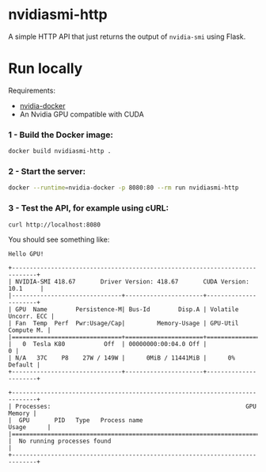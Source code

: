 # nvidiasmi-http

A simple HTTP API that just returns the output of `nvidia-smi` using Flask.

# Run locally

Requirements:

- [nvidia-docker](#)
- An Nvidia GPU compatible with CUDA

### 1 - Build the Docker image:

```bash
docker build nvidiasmi-http .
```

### 2 - Start the server:

```bash
docker --runtime=nvidia-docker -p 8080:80 --rm run nvidiasmi-http
```

### 3 - Test the API, for example using cURL:

```bash
curl http://localhost:8080
```

You should see something like:

```
Hello GPU!

+-----------------------------------------------------------------------------+
| NVIDIA-SMI 418.67       Driver Version: 418.67       CUDA Version: 10.1     |
|-------------------------------+----------------------+----------------------+
| GPU  Name        Persistence-M| Bus-Id        Disp.A | Volatile Uncorr. ECC |
| Fan  Temp  Perf  Pwr:Usage/Cap|         Memory-Usage | GPU-Util  Compute M. |
|===============================+======================+======================|
|   0  Tesla K80           Off  | 00000000:00:04.0 Off |                    0 |
| N/A   37C    P8    27W / 149W |      0MiB / 11441MiB |      0%      Default |
+-------------------------------+----------------------+----------------------+

+-----------------------------------------------------------------------------+
| Processes:                                                       GPU Memory |
|  GPU       PID   Type   Process name                             Usage      |
|=============================================================================|
|  No running processes found                                                 |
+-----------------------------------------------------------------------------+

```

